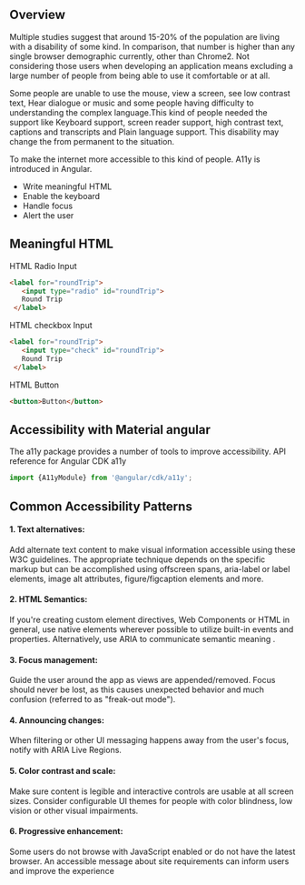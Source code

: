 ## Overview
Multiple studies suggest that around 15-20% of the population are living with a disability of some kind. In comparison, that number is higher than any single browser demographic currently, other than Chrome2. Not considering those users when developing an application means excluding a large number of people from being able to use it comfortable or at all.
   
Some people are unable to use the mouse, view a screen, see low contrast text, Hear dialogue or music and some people having difficulty to understanding the complex language.This kind of people needed the support like Keyboard support, screen reader support, high contrast text, captions and transcripts and Plain language support. This disability may change the from permanent to the situation. 
 
To make the internet more accessible to this kind of people. A11y is introduced in Angular. 
  * Write meaningful HTML
  * Enable the keyboard
  * Handle focus
  * Alert the user

## Meaningful HTML

HTML Radio Input
````Html
<label for="roundTrip">
   <input type="radio" id="roundTrip">
   Round Trip
 </label>
````

HTML checkbox Input
````Html
<label for="roundTrip">
   <input type="check" id="roundTrip">
   Round Trip
 </label>
````

HTML Button
````Html
<button>Button</button>
````

## Accessibility with Material angular
The a11y package provides a number of tools to improve accessibility. 
API reference for Angular CDK a11y
````Javascript
import {A11yModule} from '@angular/cdk/a11y';
````

## Common Accessibility Patterns

#### 1. Text alternatives: 
Add alternate text content to make visual information accessible using these W3C guidelines. The appropriate technique depends on the specific markup but can be accomplished using offscreen spans, aria-label or label elements, image alt attributes, figure/figcaption elements and more.

#### 2. HTML Semantics: 
 If you're creating custom element directives, Web Components or HTML in general, use native elements wherever possible to utilize built-in events and properties. Alternatively, use ARIA to communicate semantic meaning .

#### 3. Focus management:
 Guide the user around the app as views are appended/removed. Focus should never be lost, as this causes unexpected behavior and much confusion (referred to as "freak-out mode").

#### 4. Announcing changes:
When filtering or other UI messaging happens away from the user's focus, notify with ARIA Live Regions.

#### 5. Color contrast and scale:
Make sure content is legible and interactive controls are usable at all screen sizes. Consider configurable UI themes for people with color blindness, low vision or other visual impairments.

#### 6. Progressive enhancement:
Some users do not browse with JavaScript enabled or do not have the latest browser. An accessible message about site requirements can inform users and improve the experience

 

